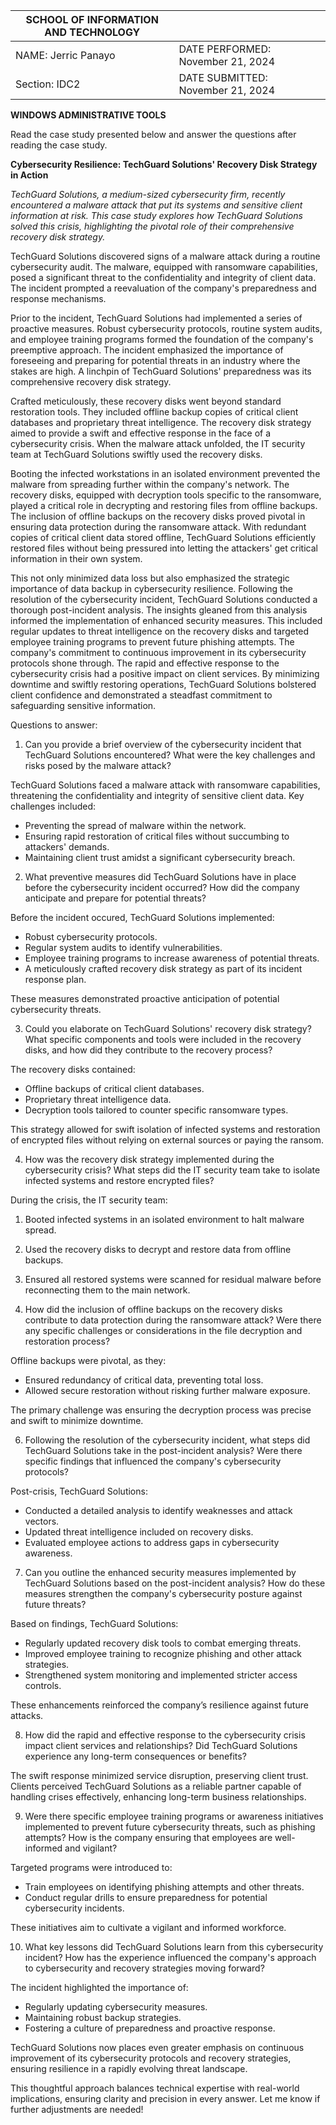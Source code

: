 

|  SCHOOL OF INFORMATION AND TECHNOLOGY |  |  |
| ----- | :---- | :---: |
| NAME: Jerric Panayo | DATE PERFORMED: November 21, 2024 |   |
| Section: IDC2 | DATE SUBMITTED: November 21, 2024 |  |

**WINDOWS ADMINISTRATIVE TOOLS**

Read the case study presented below and answer the questions after reading the case study.

**Cybersecurity Resilience: TechGuard Solutions' Recovery Disk Strategy in Action**

*TechGuard Solutions, a medium-sized cybersecurity firm, recently encountered a malware attack that put its systems and sensitive client information at risk. This case study explores how TechGuard Solutions solved this crisis, highlighting the pivotal role of their comprehensive recovery disk strategy.*

TechGuard Solutions discovered signs of a malware attack during a routine cybersecurity audit. The malware, equipped with ransomware capabilities, posed a significant threat to the confidentiality and integrity of client data. The incident prompted a reevaluation of the company's preparedness and response mechanisms. 

Prior to the incident, TechGuard Solutions had implemented a series of proactive measures. Robust cybersecurity protocols, routine system audits, and employee training programs formed the foundation of the company's preemptive approach. The incident emphasized the importance of foreseeing and preparing for potential threats in an industry where the stakes are high. A linchpin of TechGuard Solutions' preparedness was its comprehensive recovery disk strategy. 

Crafted meticulously, these recovery disks went beyond standard restoration tools. They included offline backup copies of critical client databases and proprietary threat intelligence. The recovery disk strategy aimed to provide a swift and effective response in the face of a cybersecurity crisis. When the malware attack unfolded, the IT security team at TechGuard Solutions swiftly used the recovery disks. 

Booting the infected workstations in an isolated environment prevented the malware from spreading further within the company's network. The recovery disks, equipped with decryption tools specific to the ransomware, played a critical role in decrypting and restoring files from offline backups. The inclusion of offline backups on the recovery disks proved pivotal in ensuring data protection during the ransomware attack. With redundant copies of critical client data stored offline, TechGuard Solutions efficiently restored files without being pressured into letting the attackers' get critical information in their own system. 

This not only minimized data loss but also emphasized the strategic importance of data backup in cybersecurity resilience. Following the resolution of the cybersecurity incident, TechGuard Solutions conducted a thorough post-incident analysis. The insights gleaned from this analysis informed the implementation of enhanced security measures. This included regular updates to threat intelligence on the recovery disks and targeted employee training programs to prevent future phishing attempts. The company's commitment to continuous improvement in its cybersecurity protocols shone through. The rapid and effective response to the cybersecurity crisis had a positive impact on client services. By minimizing downtime and swiftly restoring operations, TechGuard Solutions bolstered client confidence and demonstrated a steadfast commitment to safeguarding sensitive information.

Questions to answer:

1. Can you provide a brief overview of the cybersecurity incident that TechGuard Solutions encountered? What were the key challenges and risks posed by the malware attack?

TechGuard Solutions faced a malware attack with ransomware capabilities, threatening the confidentiality and integrity of sensitive client data. Key challenges included:

* Preventing the spread of malware within the network.  
* Ensuring rapid restoration of critical files without succumbing to attackers' demands.  
* Maintaining client trust amidst a significant cybersecurity breach.

2. What preventive measures did TechGuard Solutions have in place before the cybersecurity incident occurred? How did the company anticipate and prepare for potential threats?

Before the incident occured, TechGuard Solutions implemented:

* Robust cybersecurity protocols.  
* Regular system audits to identify vulnerabilities.  
* Employee training programs to increase awareness of potential threats.  
* A meticulously crafted recovery disk strategy as part of its incident response plan. 

These measures demonstrated proactive anticipation of potential cybersecurity threats.

3. Could you elaborate on TechGuard Solutions' recovery disk strategy? What specific components and tools were included in the recovery disks, and how did they contribute to the recovery process?

The recovery disks contained:

* Offline backups of critical client databases.  
* Proprietary threat intelligence data.  
* Decryption tools tailored to counter specific ransomware types.

This strategy allowed for swift isolation of infected systems and restoration of encrypted files without relying on external sources or paying the ransom.

4. How was the recovery disk strategy implemented during the cybersecurity crisis? What steps did the IT security team take to isolate infected systems and restore encrypted files?

During the crisis, the IT security team:

1. Booted infected systems in an isolated environment to halt malware spread.  
2. Used the recovery disks to decrypt and restore data from offline backups.  
3. Ensured all restored systems were scanned for residual malware before reconnecting them to the main network.

5. How did the inclusion of offline backups on the recovery disks contribute to data protection during the ransomware attack? Were there any specific challenges or considerations in the file decryption and restoration process?

Offline backups were pivotal, as they:

* Ensured redundancy of critical data, preventing total loss.  
* Allowed secure restoration without risking further malware exposure.

The primary challenge was ensuring the decryption process was precise and swift to minimize downtime.

6. Following the resolution of the cybersecurity incident, what steps did TechGuard Solutions take in the post-incident analysis? Were there specific findings that influenced the company's cybersecurity protocols?

Post-crisis, TechGuard Solutions:

* Conducted a detailed analysis to identify weaknesses and attack vectors.  
* Updated threat intelligence included on recovery disks.  
* Evaluated employee actions to address gaps in cybersecurity awareness.

7. Can you outline the enhanced security measures implemented by TechGuard Solutions based on the post-incident analysis? How do these measures strengthen the company's cybersecurity posture against future threats?

Based on findings, TechGuard Solutions:

* Regularly updated recovery disk tools to combat emerging threats.  
* Improved employee training to recognize phishing and other attack strategies.  
* Strengthened system monitoring and implemented stricter access controls.

These enhancements reinforced the company’s resilience against future attacks.

8. How did the rapid and effective response to the cybersecurity crisis impact client services and relationships? Did TechGuard Solutions experience any long-term consequences or benefits?

The swift response minimized service disruption, preserving client trust. Clients perceived TechGuard Solutions as a reliable partner capable of handling crises effectively, enhancing long-term business relationships.

9. Were there specific employee training programs or awareness initiatives implemented to prevent future cybersecurity threats, such as phishing attempts? How is the company ensuring that employees are well-informed and vigilant?

Targeted programs were introduced to:

* Train employees on identifying phishing attempts and other threats.  
* Conduct regular drills to ensure preparedness for potential cybersecurity incidents.

These initiatives aim to cultivate a vigilant and informed workforce.

10. What key lessons did TechGuard Solutions learn from this cybersecurity incident? How has the experience influenced the company's approach to cybersecurity and recovery strategies moving forward?

The incident highlighted the importance of:

* Regularly updating cybersecurity measures.  
* Maintaining robust backup strategies.  
* Fostering a culture of preparedness and proactive response.

TechGuard Solutions now places even greater emphasis on continuous improvement of its cybersecurity protocols and recovery strategies, ensuring resilience in a rapidly evolving threat landscape.

This thoughtful approach balances technical expertise with real-world implications, ensuring clarity and precision in every answer. Let me know if further adjustments are needed\!

